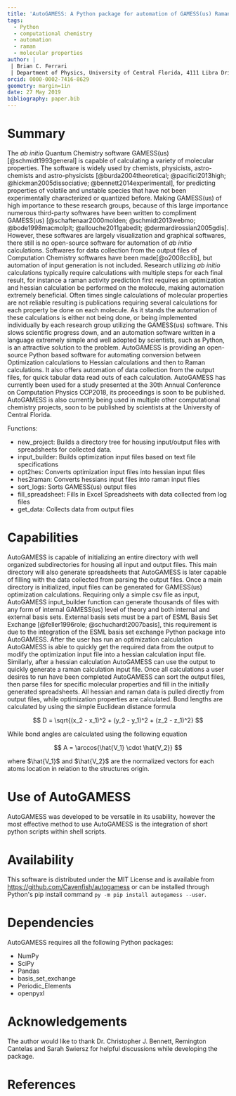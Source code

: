 ```yaml
---
title: 'AutoGAMESS: A Python package for automation of GAMESS(us) Raman calculations'
tags:
  - Python
  - computational chemistry
  - automation
  - raman
  - molecular properties
author: |
 | Brian C. Ferrari
 | Department of Physics, University of Central Florida, 4111 Libra Drive, Orlando FL 32816
orcid: 0000-0002-7416-8629
geometry: margin=1in
date: 27 May 2019
bibliography: paper.bib
---
```


# Summary

The *ab initio* Quantum Chemistry software GAMESS(us)[@schmidt1993general] is capable of calculating a variety of molecular
properties. The software is widely used by chemists, physicists, astro-chemists and astro-physicists
[@burda2004theoretical; @pacifici2013high; @hickman2005dissociative; @bennett2014experimental], for predicting properties of
volatile and unstable species that have not been experimentally characterized or quantized before. Making GAMESS(us) of high
importance to these research groups, because of this large importance numerous third-party softwares have been written to compliment GAMESS(us)
[@schaftenaar2000molden; @schmidt2013webmo; @bode1998macmolplt; @allouche2011gabedit; @dermardirossian2005gdis]. However,
these softwares are largely visualization and graphical softwares, there still is no open-source software for automation
of *ab initio* calculations. Softwares for data collection from the output files of Computation Chemistry softwares have been made[@o2008cclib], but automation of input generation is not included. Research utilizing
*ab initio* calculations typically require calculations with multiple steps for each final result, for instance a raman activity prediction first requires
an optimization and hessian calculation be performed on the molecule, making automation extremely beneficial. Often times single calculations of molecular properties are not reliable resulting is publications requiring several calculations for each property be done on each molecule. As it stands the automation of these calculations is either not being done, or being
implemented individually by each research group utilizing the GAMESS(us) software. This slows scientific progress down, and an automation software written in a language extremely simple and well adopted by scientists, such as Python, is an attractive solution to the problem.
AutoGAMESS is providing an open-source Python based software for automating conversion between Optimization calculations to
Hessian calculations and then to Raman calculations. It also offers automation of data collection from the output files,
for quick tabular data read outs of each calculation. AutoGAMESS has currently been used for a study presented at the 30th Annual Conference on Computation Physics CCP2018, its proceedings is soon to be published. AutoGAMESS is also currently being used in multiple other computational chemistry projects, soon to be published by scientists at the University of Central Florida. 

Functions:

* new_project: Builds a directory tree for housing input/output files with spreadsheets for collected data.
* input_builder: Builds optimization input files based on text file specifications
* opt2hes: Converts optimization input files into hessian input files
* hes2raman: Converts hessians input files into raman input files
* sort_logs: Sorts GAMESS(us) output files
* fill_spreadsheet: Fills in Excel Spreadsheets with data collected from log files
* get_data: Collects data from output files

# Capabilities

AutoGAMESS is capable of initializing an entire directory with well organized subdirectories for housing all input and output files. This main directory will also generate spreadsheets that AutoGAMESS is later capable of filling with the data collected from parsing the output files. Once a main directory is initialized, input files can be generated for GAMESS(us) optimization calculations. Requiring only a simple csv file as input, AutoGAMESS input_builder function can generate thousands of files with any form of internal GAMESS(us) level of theory and both internal and external basis sets.
External basis sets must be a part of ESML Basis Set Exchange [@feller1996role; @schuchardt2007basis], this requirement is due to the integration of the ESML basis set exchange Python package into AutoGAMESS. After the user has run an optimization calculation AutoGAMESS is able to quickly get the required data from the output to modify the optimization input file into a hessian calculation input file. Similarly, after a hessian calculation AutoGAMESS can use the output to quickly generate a raman calculation input file. Once all calculations a user desires to run have been completed AutoGAMESS can sort the output files, then parse files for specific molecular properties and fill in the initially generated spreadsheets. All hessian and raman data is pulled directly from output files, while optimization properties are calculated. Bond lengths are calculated by using the simple Euclidean distance formula

$$ D = \sqrt{(x_2 - x_1)^2 + (y_2 - y_1)^2 + (z_2 - z_1)^2} $$

While bond angles are calculated using the following equation

$$ A = \arccos{\hat{V_1} \cdot \hat{V_2}} $$

where $\hat{V_1}$ and $\hat{V_2}$ are the normalized vectors for each atoms location in relation to the structures origin.


# Use of AutoGAMESS

AutoGAMESS was developed to be versatile in its usability, however the most
effective method to use AutoGAMESS is the integration of short python scripts
within shell scripts.  

# Availability
This software is distributed under the MIT License and is available from https://github.com/Cavenfish/autogamess
or can be installed through Python's pip install command `py -m pip install autogamess --user`.

# Dependencies

AutoGAMESS requires all the following Python packages:

* NumPy
* SciPy
* Pandas
* basis_set_exchange
* Periodic_Elements
* openpyxl


# Acknowledgements

The author would like to thank Dr. Christopher J. Bennett, Remington Cantelas and Sarah Swiersz for helpful discussions while developing the package.

# References
